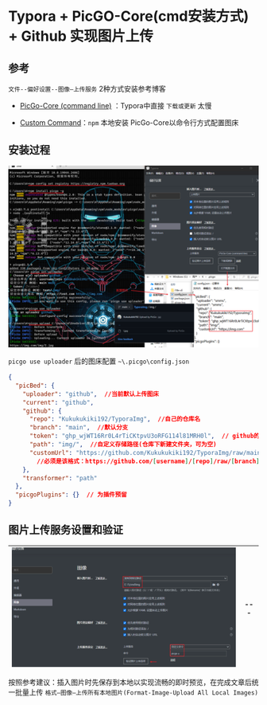 # Typora + PicGO-Core(cmd安装方式) + Github 实现图片上传

## 参考
`文件--偏好设置--图像–上传服务` 2种方式安装参考博客

- [PicGo-Core (command line)](https://www.cnblogs.com/chonglu/p/16894257.html) ：Typora中直接 `下载或更新` 太慢

- [Custom Command](https://www.cnblogs.com/skuld-yi/p/14533794.html)：`npm` 本地安装 PicGo-Core以命令行方式配置图床

## 安装过程

![image-20230203120809911.png](https://github.com/Kukukukiki192/TyporaImg/blob/main/img/image-20230203120809911.png?raw=true)

`picgo use uploader` 后的图床配置 `~\.picgo\config.json`

```json
{
  "picBed": {
    "uploader": "github",  //当前默认上传图床
    "current": "github",
    "github": {
      "repo": "Kukukukiki192/TyporaImg",  //自己的仓库名
      "branch": "main",  //默认分支
      "token": "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",  // github的token
      "path": "img/",  //自定义存储路径(仓库下新建文件夹，可为空)
      "customUrl": "https://github.com/Kukukukiki192/TyporaImg/raw/main"  //自定义域名
        //必须是该格式：https://github.com/[username]/[repo]/raw/[branch] 不然用其它域名访问图片404本地加载失败
    },
    "transformer": "path"
  },
  "picgoPlugins": {}  // 为插件预留
}
```

## 图片上传服务设置和验证
|<img src="https://github.com/Kukukukiki192/TyporaImg/raw/main/img/image-20230203140441942.png" alt="image-20230203140441942" style="zoom: 50%;" />| ---|
| --- | ---|

按照参考建议：插入图片时先保存到本地以实现流畅的即时预览，在完成文章后统一批量上传 `格式–图像–上传所有本地图片(Format-Image-Upload All Local Images)`












